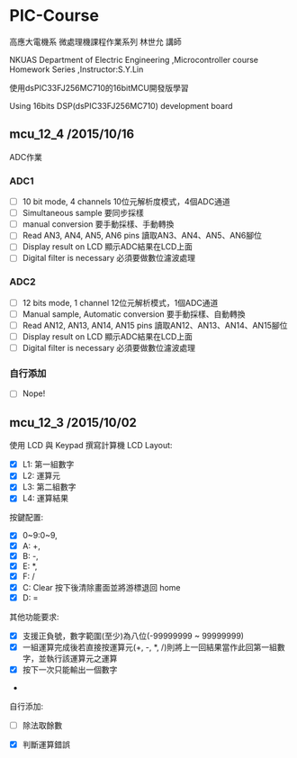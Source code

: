 # PIC-Course
高應大電機系 微處理機課程作業系列 林世允 講師

NKUAS Department of Electric Engineering ,Microcontroller course Homework Series ,Instructor:S.Y.Lin

使用dsPIC33FJ256MC710的16bitMCU開發版學習

Using 16bits DSP(dsPIC33FJ256MC710) development board

## mcu_12_4  /2015/10/16
ADC作業
### ADC1
  - [ ] 10 bit mode, 4 channels               10位元解析度模式，4個ADC通道
  - [ ] Simultaneous sample                   要同步採樣
  - [ ] manual conversion                     要手動採樣、手動轉換
  - [ ] Read AN3, AN4, AN5, AN6 pins          讀取AN3、AN4、AN5、AN6腳位
  - [ ] Display result on LCD                 顯示ADC結果在LCD上面
  - [ ] Digital filter is necessary           必須要做數位濾波處理

### ADC2
  - [ ] 12 bits mode, 1 channel               12位元解析模式，1個ADC通道
  - [ ] Manual sample, Automatic conversion   要手動採樣、自動轉換
  - [ ] Read AN12, AN13, AN14, AN15 pins      讀取AN12、AN13、AN14、AN15腳位
  - [ ] Display result on LCD                 顯示ADC結果在LCD上面
  - [ ] Digital filter is necessary           必須要做數位濾波處理

### 自行添加
  - [ ] Nope!


## mcu_12_3  /2015/10/02
使用 LCD 與 Keypad 撰寫計算機
LCD Layout:
  - [x] L1: 第一組數字 
  - [x] L2: 運算元
  - [x] L3: 第二組數字
  - [x] L4: 運算結果
  
按鍵配置:
  - [x] 0~9:0~9,
  - [x] A: +,
  - [x] B: -,
  - [x] E: *,
  - [x] F: /
  - [x] C: Clear 按下後清除畫面並將游標退回 home
  - [x] D: =
  
其他功能要求:
  - [x] 支援正負號，數字範圍(至少)為八位(-99999999 ~ 99999999)
  - [x] 一組運算完成後若直接按運算元(+, -, *, /)則將上一回結果當作此回第一組數字，並執行該運算元之運算
  - [x] 按下一次只能輸出一個數字
  - 
  
自行添加:
  - [ ] 除法取餘數
  - [x] 判斷運算錯誤

